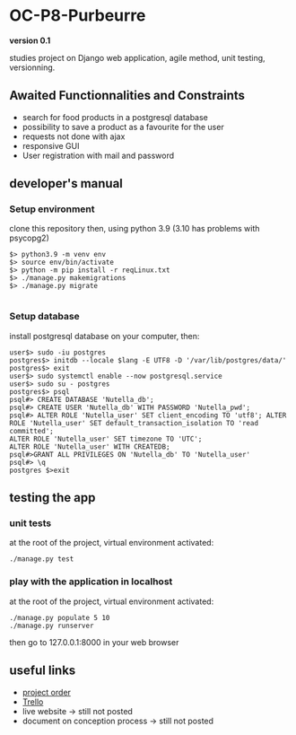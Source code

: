 # OC-P8-Purbeurre

**version 0.1**

studies project on Django web application, agile method, unit testing, versionning.

## Awaited Functionnalities and Constraints
* search for food products in a postgresql database
* possibility to save a product as a favourite for the user
* requests not done with ajax
* responsive GUI
* User registration with mail and password

## developer's manual
### Setup environment
clone this repository
then, using python 3.9 (3.10 has problems with psycopg2)
``` 
$> python3.9 -m venv env
$> source env/bin/activate
$> python -m pip install -r reqLinux.txt
$> ./manage.py makemigrations
$> ./manage.py migrate
	
```

### Setup database
install postgresql database on your computer, then:
```
user$> sudo -iu postgres
postgres$> initdb --locale $lang -E UTF8 -D '/var/lib/postgres/data/'
postgres$> exit
user$> sudo systemctl enable --now postgresql.service
user$> sudo su - postgres
postgres$> psql
psql#> CREATE DATABASE 'Nutella_db';
psql#> CREATE USER 'Nutella_db' WITH PASSWORD 'Nutella_pwd';
psql#> ALTER ROLE 'Nutella_user' SET client_encoding TO 'utf8'; ALTER ROLE 'Nutella_user' SET default_transaction_isolation TO 'read committed';
ALTER ROLE 'Nutella_user' SET timezone TO 'UTC';
ALTER ROLE 'Nutella_user' WITH CREATEDB;
psql#>GRANT ALL PRIVILEGES ON 'Nutella_db' TO 'Nutella_user'
psql#> \q
postgres $>exit
```

## testing the app
### unit tests
at the root of the project, virtual environment activated:
```
./manage.py test
```
### play with the application in localhost
at the root of the project, virtual environment activated:
``` 
./manage.py populate 5 10
./manage.py runserver
```
then go to 127.0.0.1:8000 in your web browser

## useful links

* [project order](https://openclassrooms.com/fr/paths/68/projects/159/assignment)
* [Trello](https://trello.com/invite/b/MMPgH3xg/30eb1dde28f68f9aec60cc5e2eb01925/p8-openfoodfacts)
* live website -> still not posted
* document on conception process -> still not posted
